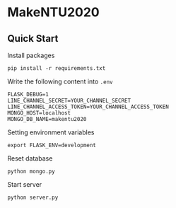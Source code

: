 # MakeNTU2020

## Quick Start

Install packages

```
pip install -r requirements.txt
```

Write the following content into `.env`

```
FLASK_DEBUG=1
LINE_CHANNEL_SECRET=YOUR_CHANNEL_SECRET
LINE_CHANNEL_ACCESS_TOKEN=YOUR_CHANNEL_ACCESS_TOKEN
MONGO_HOST=localhost
MONGO_DB_NAME=makentu2020
```

Setting environment variables

```
export FLASK_ENV=development
```

Reset database

```
python mongo.py
```

Start server

```
python server.py
```
